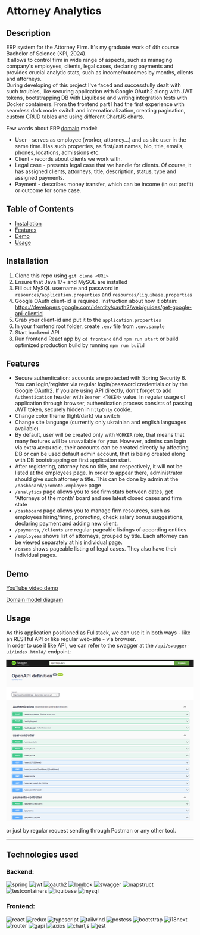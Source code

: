 # Attorney Analytics

## Description

ERP system for the Attorney Firm. It's my graduate work of 4th course Bachelor of Science (KPI, 2024).  
It allows to control firm in wide range of aspects, such as managing company's employees, clients, legal cases, 
declaring payments and provides crucial analytic stats, such as income/outcomes by months, clients and attorneys.  
During developing of this project I've faced and successfully dealt with such troubles, like securing application with 
Google OAuth2 along with JWT tokens, bootstrapping DB with Liquibase and writing integration tests with Docker containers.
From the frontend part I had the first experience with seamless dark mode switch and internationalization,
creating pagination, custom CRUD tables and using different ChartJS charts.    

Few words about ERP [domain](#demo) model:
- User - serves as employee (worker, attorney...) and as site user in the same time. Has such properties, as first/last names, bio, title, emails, phones, locations, admissions etc.
- Client - records about clients we work with.
- Legal case - presents legal case that we handle for clients. Of course, it has assigned clients, attorneys, title, description, status, type and assigned payments.
- Payment - describes money transfer, which can be income (in out profit) or outcome for some case.

## Table of Contents

- [Installation](#installation)
- [Features](#features)
- [Demo](#demo)
- [Usage](#usage)

## Installation

1. Clone this repo using `git clone <URL>`
2. Ensure that Java 17+ and MySQL are installed
3. Fill out MySQL username and password in `resources/application.properties`
and `resources/liquibase.properties`
4. Google OAuth client-id is required. Instruction about how it obtain: https://developers.google.com/identity/oauth2/web/guides/get-google-api-clientid
5. Grab your client-id and put it to the `application.properties`
6. In your frontend root folder, create `.env` file from `.env.sample`
7. Start backend API
8. Run frontend React app by `cd frontend` and `npm run start` or build optimized production build by running `npm run build`

## Features

- Secure authentication: accounts are protected with Spring Security 6. 
You can login/register via regular login/password credentials or by the Google OAuth2.
If you are using API directly, don't forget to add `Authentication` header with `Bearer <TOKEN>` value.
In regular usage of application through browser, authentication process consists of passing JWT token, securely hidden in `httpOnly` cookie.
- Change color theme (light/dark) via switch
- Change site language (currently only ukrainian and english languages available)
- By default, user will be created only with `WORKER` role, that means that many features will be unavailable for your.
However, admins can login via extra `ADMIN` role, their accounts can be created directly by affecting DB or can be used default admin account,
that is being created along with DB bootstrapping on first application start.
- After registering, attorney has no title, and respectively, it will not be listed at the employees page. In order to appear there, 
administrator should give such attorney a title. This can be done by admin at the `/dashboard/promote-employee` page
- `/analytics` page allows you to see firm stats between dates, get 'Attorneys of the month' board and see latest closed cases and firm state 
- `/dashboard` page allows you to manage firm resources, such as employees hiring/firing, promoting, check salary bonus suggestions,
declaring payment and adding new client.
- `/payments`, `/clients` are regular pageable listings of according entities
- `/employees` shows list of attorneys, grouped by title. Each attorney can be viewed separately at his individual page.
- `/cases` shows pageable listing of legal cases. They also have their individual pages. 

## Demo

[YouTube video demo](https://youtu.be/SeNbW0Mpe2M)

[Domain model diagram](assets/images/domain.png)

## Usage

As this application positioned as Fullstack, we can use it in both ways - like an RESTful API
or like regular web-site - via browser.  
In order to use it like API, we can refer to the swagger at the `/api/swagger-ui/index.html#/` endpoint:

![domain](assets/images/swagger.png)

or just by regular request sending through Postman or any other tool.

---

## Technologies used

### Backend:
![spring](https://img.shields.io/badge/spring-5FB832?style=for-the-badge&logo=spring&logoColor=white)
![jwt](https://img.shields.io/badge/JWT-000000?style=for-the-badge&logo=jsonwebtokens&logoColor=white)
![oauth2](https://img.shields.io/badge/OAuth2-EB5424?style=for-the-badge&logo=auth0&logoColor=white)
![lombok](https://img.shields.io/badge/Lombok-A50034?style=for-the-badge)
![swagger](https://img.shields.io/badge/Swagger-85EA2D?style=for-the-badge&logo=swagger&logoColor=white)
![mapstruct](https://img.shields.io/badge/Mapstruct-FF3E00?style=for-the-badge)
![testcontainers](https://img.shields.io/badge/Testcontainers-333333?style=for-the-badge&logo=linuxcontainers&logoColor=white)
![liquibase](https://img.shields.io/badge/Liquibase-2962FF?style=for-the-badge&logo=liquibase&logoColor=white)
![mysql](https://img.shields.io/badge/mysql-4479A1?style=for-the-badge&logo=mysql&logoColor=white)


### Frontend:
![react](https://img.shields.io/badge/React-61DAFB?style=for-the-badge&logo=react&logoColor=white)
![redux](https://img.shields.io/badge/Redux-764ABC?style=for-the-badge&logo=redux&logoColor=white)
![typescript](https://img.shields.io/badge/Typescript-3178C6?style=for-the-badge&logo=typescript&logoColor=white)
![tailwind](https://img.shields.io/badge/TailwindCSS-06B6D4?style=for-the-badge&logo=tailwindcss&logoColor=white)
![postcss](https://img.shields.io/badge/PostCSS-DD3A0A?style=for-the-badge&logo=postcss&logoColor=white)
![bootstrap](https://img.shields.io/badge/Bootstrap-563D7C?style=for-the-badge&logo=bootstrap&logoColor=white)
![i18next](https://img.shields.io/badge/i18next-26A69A?style=for-the-badge&logo=i18next&logoColor=white)
![router](https://img.shields.io/badge/React%20Router-CA4245?style=for-the-badge&logo=reactrouter&logoColor=white)
![gapi](https://img.shields.io/badge/Google%20OAuth2%20API-4285F4?style=for-the-badge&logo=google&logoColor=white)
![axios](https://img.shields.io/badge/axios-5A29E4?style=for-the-badge&logo=axios&logoColor=white)
![chartjs](https://img.shields.io/badge/chart.js-FF6384?style=for-the-badge&logo=chartdotjs&logoColor=white)
![jest](https://img.shields.io/badge/jest-C21325?style=for-the-badge&logo=jest&logoColor=white)
